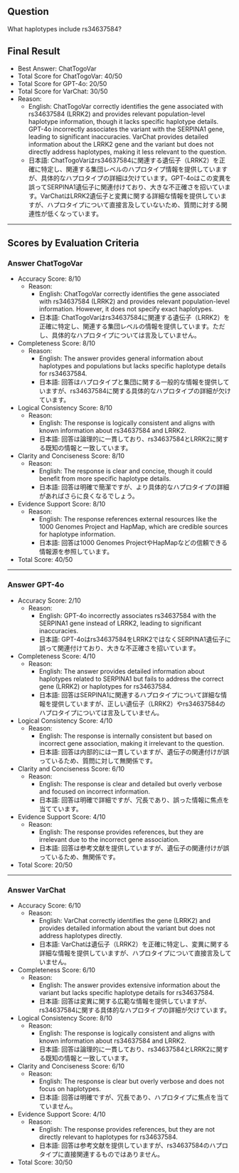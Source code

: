 ## Question

What haplotypes include rs34637584?

## Final Result

- Best Answer: ChatTogoVar
- Total Score for ChatTogoVar: 40/50
- Total Score for GPT-4o: 20/50
- Total Score for VarChat: 30/50
- Reason:
  - English: ChatTogoVar correctly identifies the gene associated with rs34637584 (LRRK2) and provides relevant population-level haplotype information, though it lacks specific haplotype details. GPT-4o incorrectly associates the variant with the SERPINA1 gene, leading to significant inaccuracies. VarChat provides detailed information about the LRRK2 gene and the variant but does not directly address haplotypes, making it less relevant to the question.
  - 日本語: ChatTogoVarはrs34637584に関連する遺伝子（LRRK2）を正確に特定し、関連する集団レベルのハプロタイプ情報を提供していますが、具体的なハプロタイプの詳細は欠けています。GPT-4oはこの変異を誤ってSERPINA1遺伝子に関連付けており、大きな不正確さを招いています。VarChatはLRRK2遺伝子と変異に関する詳細な情報を提供していますが、ハプロタイプについて直接言及していないため、質問に対する関連性が低くなっています。

---

## Scores by Evaluation Criteria

### Answer ChatTogoVar
- Accuracy Score: 8/10
  - Reason: 
    - English: ChatTogoVar correctly identifies the gene associated with rs34637584 (LRRK2) and provides relevant population-level information. However, it does not specify exact haplotypes.
    - 日本語: ChatTogoVarはrs34637584に関連する遺伝子（LRRK2）を正確に特定し、関連する集団レベルの情報を提供しています。ただし、具体的なハプロタイプについては言及していません。
- Completeness Score: 8/10
  - Reason: 
    - English: The answer provides general information about haplotypes and populations but lacks specific haplotype details for rs34637584.
    - 日本語: 回答はハプロタイプと集団に関する一般的な情報を提供していますが、rs34637584に関する具体的なハプロタイプの詳細が欠けています。
- Logical Consistency Score: 8/10
  - Reason: 
    - English: The response is logically consistent and aligns with known information about rs34637584 and LRRK2.
    - 日本語: 回答は論理的に一貫しており、rs34637584とLRRK2に関する既知の情報と一致しています。
- Clarity and Conciseness Score: 8/10
  - Reason: 
    - English: The response is clear and concise, though it could benefit from more specific haplotype details.
    - 日本語: 回答は明確で簡潔ですが、より具体的なハプロタイプの詳細があればさらに良くなるでしょう。
- Evidence Support Score: 8/10
  - Reason: 
    - English: The response references external resources like the 1000 Genomes Project and HapMap, which are credible sources for haplotype information.
    - 日本語: 回答は1000 Genomes ProjectやHapMapなどの信頼できる情報源を参照しています。
- Total Score: 40/50

---

### Answer GPT-4o
- Accuracy Score: 2/10
  - Reason: 
    - English: GPT-4o incorrectly associates rs34637584 with the SERPINA1 gene instead of LRRK2, leading to significant inaccuracies.
    - 日本語: GPT-4oはrs34637584をLRRK2ではなくSERPINA1遺伝子に誤って関連付けており、大きな不正確さを招いています。
- Completeness Score: 4/10
  - Reason: 
    - English: The answer provides detailed information about haplotypes related to SERPINA1 but fails to address the correct gene (LRRK2) or haplotypes for rs34637584.
    - 日本語: 回答はSERPINA1に関連するハプロタイプについて詳細な情報を提供していますが、正しい遺伝子（LRRK2）やrs34637584のハプロタイプについては言及していません。
- Logical Consistency Score: 4/10
  - Reason: 
    - English: The response is internally consistent but based on incorrect gene association, making it irrelevant to the question.
    - 日本語: 回答は内部的には一貫していますが、遺伝子の関連付けが誤っているため、質問に対して無関係です。
- Clarity and Conciseness Score: 6/10
  - Reason: 
    - English: The response is clear and detailed but overly verbose and focused on incorrect information.
    - 日本語: 回答は明確で詳細ですが、冗長であり、誤った情報に焦点を当てています。
- Evidence Support Score: 4/10
  - Reason: 
    - English: The response provides references, but they are irrelevant due to the incorrect gene association.
    - 日本語: 回答は参考文献を提供していますが、遺伝子の関連付けが誤っているため、無関係です。
- Total Score: 20/50

---

### Answer VarChat
- Accuracy Score: 6/10
  - Reason: 
    - English: VarChat correctly identifies the gene (LRRK2) and provides detailed information about the variant but does not address haplotypes directly.
    - 日本語: VarChatは遺伝子（LRRK2）を正確に特定し、変異に関する詳細な情報を提供していますが、ハプロタイプについて直接言及していません。
- Completeness Score: 6/10
  - Reason: 
    - English: The answer provides extensive information about the variant but lacks specific haplotype details for rs34637584.
    - 日本語: 回答は変異に関する広範な情報を提供していますが、rs34637584に関する具体的なハプロタイプの詳細が欠けています。
- Logical Consistency Score: 8/10
  - Reason: 
    - English: The response is logically consistent and aligns with known information about rs34637584 and LRRK2.
    - 日本語: 回答は論理的に一貫しており、rs34637584とLRRK2に関する既知の情報と一致しています。
- Clarity and Conciseness Score: 6/10
  - Reason: 
    - English: The response is clear but overly verbose and does not focus on haplotypes.
    - 日本語: 回答は明確ですが、冗長であり、ハプロタイプに焦点を当てていません。
- Evidence Support Score: 4/10
  - Reason: 
    - English: The response provides references, but they are not directly relevant to haplotypes for rs34637584.
    - 日本語: 回答は参考文献を提供していますが、rs34637584のハプロタイプに直接関連するものではありません。
- Total Score: 30/50